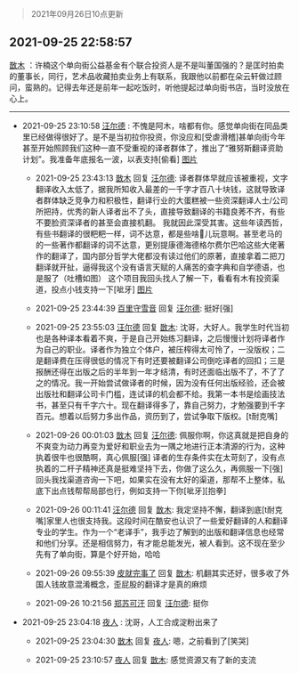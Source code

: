 > 2021年09月26日10点更新
<link rel="stylesheet" href="https://cdn.jsdelivr.net/gh/taotie6/sampleJSON@main/css/photo_show.css">
<meta name="referrer" content="no-referrer" />


 ## 2021-09-25 22:58:57 

 [㪚木](https://www.coolapk.com/feed/30261382?shareKey=NzU1OTBjNzUwY2Y5NjE0ZjM5YjE~) ：许楠这个单向街公益基金有个联合投资人是不是叫董国强的？是匡时拍卖的董事长，同行，艺术品收藏拍卖业务上有联系，我跟他以前都在朵云轩做过顾问，蛮熟的。记得去年还是前年一起吃饭时，听他提起过单向街书店，当时没放在心上。 

<div class="album">
</div>

 ------- 

- 2021-09-25 23:10:58 [汪尔德](uid=1595236) : 不愧是阿木，啥都有你。感觉单向街在同品类里已经做得很好了。是不是当初拉你投资，你没应和[受虐滑稽]甚单向街今年甚至开始照顾我们这种一直不受重视的译者群体了，推出了“雅努斯翻译资助计划”。我准备年底报名一波，以表支持[偷看] [图片](http://image.coolapk.com/feed/2021/0826/12/1595236_58e4ab7a_0993_2611@1080x1929.jpeg)

    - 2021-09-25 23:43:13 [㪚木](uid=1081091) 回复 [汪尔德](uid=1595236): 译者群体早就应该被重视，文字翻译收入太低了，据我所知收入最差的一千字才百八十块钱，这就导致译者群体缺乏竞争力和积极性，翻译行业的大蛋糕被一些资深翻译人士/公司所把持，优秀的新人译者出不了头，直接导致翻译的书籍良莠不齐，有些不要脸资深译者的甚至会直接机翻。
我就因此深受其害<!--break-->。这些年读西哲，有些书翻译的很粑粑一样，词不达意，都是些啥🐔儿玩意啊。甚至老马的的一些著作都翻译的词不达意，更别提康德海德格尔费尔巴哈这些大佬著作的翻译了，国内部分哲学大佬都没有读过他们的原著，直接拿着二把刀翻译就开扯，逼得我这个没有语言天赋的人痛苦的查字典和自学德语，也是服了（吐槽如图）
这个项目我回头找人了解一下，看看有木有投资渠道，投点小钱支持一下[呲牙] [图片](http://image.coolapk.com/feed/2021/0925/23/1081091_a17967b4_4592_4453@1080x6721.jpeg)

    - 2021-09-25 23:44:39 [百里守雪音](uid=1080769) 回复 [汪尔德](uid=1595236): 挺好[强] 

    - 2021-09-25 23:55:03 [汪尔德](uid=1595236) 回复 [㪚木](uid=1081091): 沈哥，大好人。我学生时代当初也是各种译本看着不爽，于是自己开始练习翻译，之后慢慢计划将译者作为自己的职业。译者作为独立个体户，被压榨得太可怜了，一没版权；二是翻译费在压得很低的情况下有时还要被翻译公司倒吃译者的回扣；三是报酬还得在出版之后的半年到一年才结清，有时还面临出版不了<!--break-->，不了了之的情况。我一开始尝试做译者的时候，因为没有任何出版经验，还会被出版社和翻译公司卡门槛，连试译的机会都不给。我第一本书是绘画技法书，甚至只有千字六十。现在翻译得多了，靠自己努力，才勉强要到千字百元。想着以后努力多出作品，资历到了，尝试争取下版权。[t耐克嘴] 

    - 2021-09-26 00:01:03 [㪚木](uid=1081091) 回复 [汪尔德](uid=1595236): 佩服你啊，你这真就是把自身的不爽变为动力再变为爱好和职业去为一隅之地进行正本清源的行为，这种执着很牛也很酷啊，真心佩服[强]
译者的生存条件实在太苛刻了，没有点执着的二杆子精神还真是挺难坚持下去，你做了这么久，再佩服一下[强]
回头我找渠道咨询一下吧，如果实在没有太好的渠道<!--break-->，那帮不上整体，私底下出点钱帮帮局部也行，例如支持一下你[呲牙][抱拳] 

    - 2021-09-26 00:11:41 [汪尔德](uid=1595236) 回复 [㪚木](uid=1081091): 我定坚持不懈，翻译到底[t耐克嘴]家里人也很支持我。这段时间在酷安也认识了一些爱好翻译的人和翻译专业的学生。作为一个“老译手”，我手边了解到的出版和翻译信息也经常和他们分享。还是相信努力，有才能总能发光，被人看到。这不现在至少先有了单向街，算是个好开始，哈哈 

    - 2021-09-26 09:55:39 [皮就完事了](uid=1485758) 回复 [㪚木](uid=1081091): 机翻其实还好，很多收了外国人钱故意混淆概念，歪屁股的翻译才是真的麻烦 

    - 2021-09-26 10:21:56 [郑苏可汗](uid=678781) 回复 [汪尔德](uid=1595236): 挺你 

- 2021-09-25 23:04:18 [夜人](uid=561987) : 沈哥，人工合成淀粉出来了 

    - 2021-09-25 23:04:30 [㪚木](uid=1081091) 回复 [夜人](uid=561987): 嗯，之前看到了[笑哭] 

    - 2021-09-25 23:10:57 [夜人](uid=561987) 回复 [㪚木](uid=1081091): 感觉资源又有了新的支流 

